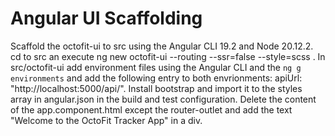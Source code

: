 # Angular UI Scaffolding

Scaffold the octofit-ui to src using the Angular CLI 19.2 and Node 20.12.2. cd to src an execute ng new octofit-ui --routing --ssr=false --style=scss . In src/octofit-ui add environment files using the Angular CLI and the `ng g environments` and add the following entry to both envrionments: apiUrl: "http://localhost:5000/api/". Install bootstrap and import it to the styles array in angular.json in the build and test configuration. Delete the content of the app.component.html except the router-outlet and add the text "Welcome to the OctoFit Tracker App" in a div.
